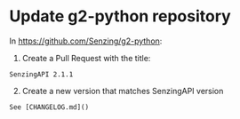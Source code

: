 # Update g2-python repository

In https://github.com/Senzing/g2-python:

1. Create a Pull Request with the title:

```console
SenzingAPI 2.1.1
```

2. Create a new version that matches SenzingAPI version

```console
See [CHANGELOG.md]()
```
